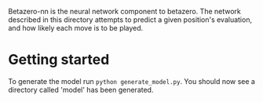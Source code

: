 Betazero-nn is the neural network component to betazero. The network described in this directory attempts to predict a given position's evaluation, and how likely each move is to be played.

# Getting started

To generate the model run `python generate_model.py`. You should now see a directory called 'model' has been generated.

